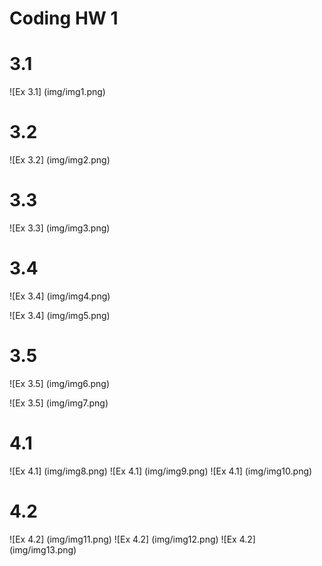 # Coding HW 1

# 3.1
![Ex 3.1] (img/img1.png)

# 3.2
![Ex 3.2] (img/img2.png)

# 3.3
![Ex 3.3] (img/img3.png)

# 3.4
![Ex 3.4] (img/img4.png)

![Ex 3.4] (img/img5.png)

# 3.5
![Ex 3.5] (img/img6.png)

![Ex 3.5] (img/img7.png)

# 4.1
![Ex 4.1] (img/img8.png)
![Ex 4.1] (img/img9.png)
![Ex 4.1] (img/img10.png)

# 4.2
![Ex 4.2] (img/img11.png)
![Ex 4.2] (img/img12.png)
![Ex 4.2] (img/img13.png)
